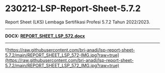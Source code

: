 # 230212-LSP-Report-Sheet-5.7.2
Report Sheet (LKS) Lembaga Sertifikasi Profesi 5.7.2 Tahun 2022/2023.

---

**DOCX: [REPORT_SHEET_LSP_572.docx](https://github.com/bri-anadi/lsp-report-sheet-5.7.2/blob/main/REPORT_SHEET_LSP_572.docx?raw=true)**

---
![https://raw.githubusercontent.com/bri-anadi/lsp-report-sheet-5.7.2/main/REPORT_SHEET_LSP_572-IMG.jpg?raw=true](https://raw.githubusercontent.com/bri-anadi/lsp-report-sheet-5.7.2/main/REPORT_SHEET_LSP_572_IMG.jpg?raw=true)
